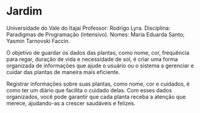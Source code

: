 # Jardim

Universidade do Vale do Itajai
Professor: Rodrigo Lyra.
Disciplina: Paradigmas de Programação (intensivo).
Nomes: Maria Eduarda Santo;
       Yasmin Tarnovski Faccin.


 O objetivo de guardar os dados das plantas, como nome, cor, frequência para regar, duração de vida e necessidade de
 sol, é criar uma forma organizada de informações que ajude o usuário ou o sistema a gerenciar e cuidar das plantas
 de maneira mais eficiente.


 Registrar informações sobre suas plantas, como nome, cor e cuidados, é como ter um diário que facilita o cuidado
 delas. Com esses dados organizados, você pode garantir que cada planta receba a atenção que merece, ajudando-as a
 crescer saudáveis e felizes.
